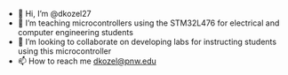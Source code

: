 - 👋 Hi, I’m @dkozel27
- 👀 I’m teaching microcontrollers using the STM32L476 for electrical and computer engineering students
- 💞️ I’m looking to collaborate on developing labs for instructing students using this microcontroller
- 📫 How to reach me dkozel@pnw.edu

<!---
dkozel27/dkozel27 is a ✨ special ✨ repository because its `README.md` (this file) appears on your GitHub profile.
You can click the Preview link to take a look at your changes.
--->
